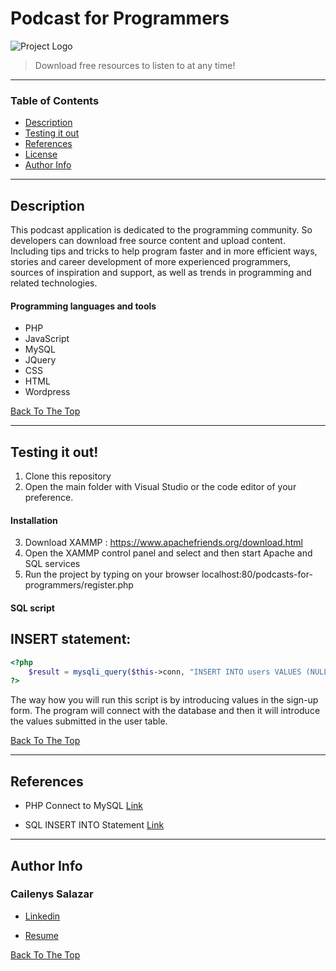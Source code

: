 # Podcast for Programmers
![Project Logo](https://trello-attachments.s3.amazonaws.com/5ec9989090bd560c7d1d50db/250x250/dace8e5b3bb3cc9a98d4603c4f784e55/Logo-readme.png)

> Download free resources to listen to at any time!

---

### Table of Contents

- [Description](#description)
- [Testing it out](#Testing-it-out)
- [References](#references)
- [License](#license)
- [Author Info](#author-info)

---

## Description

This podcast application is dedicated to the programming community. So developers can download free source content and upload content. Including tips and tricks to help program faster and in more efficient ways, stories and career development of more experienced programmers, sources of inspiration and support, as well as trends in programming and related technologies. 

#### Programming languages and tools

- PHP
- JavaScript
- MySQL
- JQuery
- CSS
- HTML
- Wordpress

[Back To The Top](#Podcast-for-Programmers)

---

## Testing it out!

1. Clone this repository
2. Open the main folder with Visual Studio or the code editor of your preference.

#### Installation

3. Download XAMMP : https://www.apachefriends.org/download.html
4. Open the XAMMP control panel and select and then start Apache and SQL services 
5. Run the project by typing on your browser localhost:80/podcasts-for-programmers/register.php

#### SQL script

## INSERT statement:

```php
<?php
    $result = mysqli_query($this->conn, "INSERT INTO users VALUES (NULL, '$un', '$fn', '$ln', '$em', '$encryptedPW', '$date', '$profilePic')");
?>
```
The way how you will run this script is by introducing values in the sign-up form. The program will connect with the database and then it will introduce the values submitted in the user table.

[Back To The Top](#Podcast-for-Programmers)

---

## References

- PHP Connect to MySQL [Link](https://www.w3schools.com/php/php_mysql_connect.asp)

- SQL INSERT INTO Statement [Link](https://www.w3schools.com/sql/sql_insert.asp)

---

## Author Info
### Cailenys Salazar

- [Linkedin](Linkedin.com/in/cailenyssalazar/)

- [Resume ](https://cailenys.github.io/online-resume/)

[Back To The Top](#Podcast-for-Programmers)





